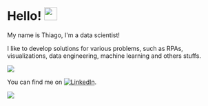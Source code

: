 # Hello! <img src="https://raw.githubusercontent.com/MartinHeinz/MartinHeinz/master/wave.gif" width="30px">

My name is Thiago, I'm a data scientist!

I like to develop solutions for various problems, such as RPAs, visualizations, data engineering, machine learning and others stuffs. 


<img align="center" src="https://www.python.org/static/community_logos/python-logo-generic.svg" style="max-width: 10%;">

<!-- Actual text -->

You can find me on [![LinkedIn][1.1]][1].

<!-- Icons -->

[1.1]: https://raw.githubusercontent.com/MartinHeinz/MartinHeinz/master/linkedin-3-16.png (LinkedIn icon without padding)

<!-- Links to your social media accounts -->

[1]: https://www.linkedin.com/in/thiago-bellotto/

<img align="center" src="https://github-readme-stats.vercel.app/api/<CARD_TYPE>/?username=<USERNAME>&theme=<THEME_NAME>" />
